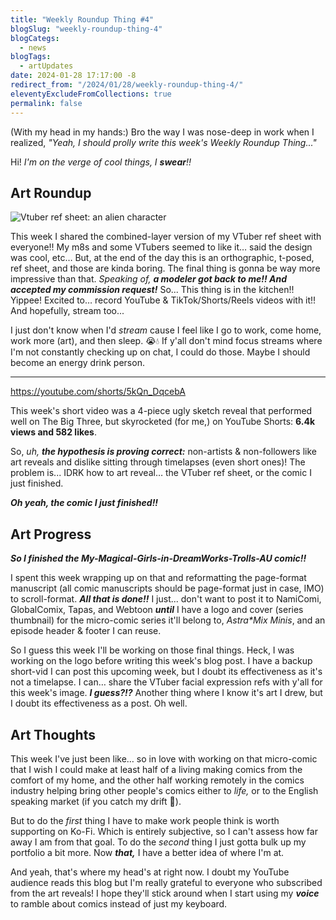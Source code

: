 ```yaml
---
title: "Weekly Roundup Thing #4"
blogSlug: "weekly-roundup-thing-4"
blogCategs:
  - news
blogTags:
  - artUpdates
date: 2024-01-28 17:17:00 -8
redirect_from: "/2024/01/28/weekly-roundup-thing-4/"
eleventyExcludeFromCollections: true
permalink: false
---
```

(With my head in my hands:) Bro the way I was nose-deep in work when I realized, _"Yeah, I should prolly write this week's Weekly Roundup Thing..."_

Hi! _I'm on the verge of cool things, I **swear**!!_

## Art Roundup

![Vtuber ref sheet: an alien character](D:\Users\hikad\Pictures\Art%20Posts\Gallery\2024\20240117_VTuberSocMed_96_gwm.png)

This week I shared the combined-layer version of my VTuber ref sheet with everyone!! My m8s and some VTubers seemed to like it… said the design was cool, etc… But, at the end of the day this is an orthographic, t-posed, ref sheet, and those are kinda boring. The final thing is gonna be way more impressive than that. _Speaking of, **a modeler got back to me!! And accepted my commission request!**_ So... This thing is in the kitchen!! Yippee! Excited to… record YouTube & TikTok/Shorts/Reels videos with it!! And hopefully, stream too...

I just don't know when I'd _stream_ cause I feel like I go to work, come home, work more (art), and then sleep. 😭💧 If y'all don't mind focus streams where I'm not constantly checking up on chat, I could do those. Maybe I should become an energy drink person.

---

https://youtube.com/shorts/5kQn_DqcebA

This week's short video was a 4-piece ugly sketch reveal that performed well on The Big Three, but skyrocketed (for me,) on YouTube Shorts: **6.4k views and 582 likes**.

So, _uh,_ _**the hypothesis is proving correct:**_ non-artists & non-followers like art reveals and dislike sitting through timelapses (even short ones)! The problem is... IDRK how to art reveal… the VTuber ref sheet, or the comic I just finished.

_**Oh yeah, the comic I just finished!!**_

## Art Progress

_**So I finished the My-Magical-Girls-in-DreamWorks-Trolls-AU comic!!**_

I spent this week wrapping up on that and reformatting the page-format manuscript (all comic manuscripts should be page-format just in case, IMO) to scroll-format. _**All that is done!!**_ I just... don't want to post it to NamiComi, GlobalComix, Tapas, and Webtoon _**until**_ I have a logo and cover (series thumbnail) for the micro-comic series it'll belong to, _Astra*Mix Minis_, and an episode header & footer I can reuse.

So I guess this week I'll be working on those final things. Heck, I was working on the logo before writing this week's blog post. I have a backup short-vid I can post this upcoming week, but I doubt its effectiveness as it's not a timelapse. I can… share the VTuber facial expression refs with y'all for this week's image. _**I guess?!?**_ Another thing where I know it's art I drew, but I doubt its effectiveness as a post. Oh well.

## Art Thoughts

This week I've just been like… so in love with working on that micro-comic that I wish I could make at least half of a living making comics from the comfort of my home, and the other half working remotely in the comics industry helping bring other people's comics either to _life,_ or to the English speaking market (if you catch my drift 👀).

But to do the _first_ thing I have to make work people think is worth supporting on Ko-Fi. Which is entirely subjective, so I can't assess how far away I am from that goal. To do the _second_ thing I just gotta bulk up my portfolio a bit more. Now _**that,**_ I have a better idea of where I'm at.

And yeah, that's where my head's at right now. I doubt my YouTube audience reads this blog but I'm really grateful to everyone who subscribed from the art reveals! I hope they'll stick around when I start using my _**voice**_ to ramble about comics instead of just my keyboard.